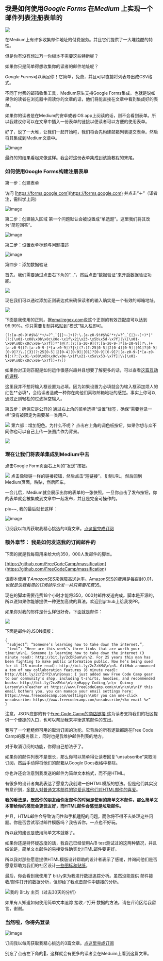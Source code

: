 ## 我是如何使用*Google Forms* 在*Medium* 上实现一个邮件列表注册表单的

![](https://cdn-images-1.medium.com/max/2000/1*IOZC9nmYpJCaendKkOWHVw.jpeg)

在Medium上有许多收集邮件地址的付费服务。并且它们提供了一大堆炫酷的特性。

但是你有没有想过万一你根本不需要这些特新呢？

如果你只是简单得想收集你的读者的邮件地址呢？

*Google Forms*可以满足你！它简单，免费，并且可以直接将列表导出成CSV格式。

不同于付费的邮箱收集工具，Medium原生支持Google Forms集成。也就是说如果你的读者在浏览器中阅读你的文章的话，他们将能直接在文章中看到集成好的表单。

如果你的读者是在Medium的安卓或者iOS app上阅读的话，则不会看到表单。所以我建议你可以在文章中插入一份表单的链接以便读者可以方便的使用表单。


好了，说了一大堆，让我们一起开始吧，我们将会先构建邮箱列表提交表单。然后将其集成到Medium文章中。

![image](https://cdn-images-1.medium.com/max/1600/1*PcMQNWqTGIUv2TFdqyRVTg.png)

最终的的结果看起来像这样。我会将这份表单集成到该篇教程的末尾。

### 如何使用Google Forms构建注册表单

第一步：创建表单

访问 [https://forms.google.com](https://forms.google.com) 并点击“＋”（译者注，需科学上网）

![image](https://cdn-images-1.medium.com/max/1600/1*6ZL4XkJt5QoRKU3F0I-5Lg.png)

第二步：创建输入区域
第一个问题默认会被设置成“单选题”。这里我们将其改为“简短回答”。

![image](https://cdn-images-1.medium.com/max/1600/1*ndjGUXZvZZMBIsqBn6L9Pw.png)

第三步：设置表单标题与问题描述

![image](https://cdn-images-1.medium.com/max/1600/1*u44PEr7Jqb5q_Kapp4F84A.png)

第四步：添加数据验证

首先，我们需要通过点击右下角的“...”，然后点击“数据验证”来开启数据验证功能。

![](https://cdn-images-1.medium.com/max/1600/1*Up1MrB8tT9N3-m1KCgtixg.png)

现在我们可以通过添加正则表达式来确保读者的输入确实是一个有效的邮箱地址。

![](https://cdn-images-1.medium.com/max/1600/1*mb0zOL0yqpTcePq8YB9sGw.png)

下面是我使用的正则。据[emailregex.com](emailregex.com)说这个正则的有效匹配度可以达到99.99%。你只需要复制并粘贴到“模式”输入栏即可。

```
(?:[a-z0-9!#$%&'*+/=?^_`{|}~-]+(?:\.[a-z0-9!#$%&'*+/=?^_`{|}~-]+)*|"(?:[\x01-\x08\x0b\x0c\x0e-\x1f\x21\x23-\x5b\x5d-\x7f]|\\[\x01-\x09\x0b\x0c\x0e-\x7f])*")@(?:(?:[a-z0-9](?:[a-z0-9-]*[a-z0-9])?\.)+[a-z0-9](?:[a-z0-9-]*[a-z0-9])?|\[(?:(?:25[0-5]|2[0-4][0-9]|[01]?[0-9][0-9]?)\.){3}(?:25[0-5]|2[0-4][0-9]|[01]?[0-9][0-9]?|[a-z0-9-]*[a-z0-9]:(?:[\x01-\x08\x0b\x0c\x0e-\x1f\x21-\x5a\x53-\x7f]|\\[\x01-\x09\x0b\x0c\x0e-\x7f])+)\])
```
如果你对正则匹配是如何运作很感兴趣并且想要了解更多的话，可以查看[这篇互动的课程](https://www.freecodecamp.com/challenges/sift-through-text-with-regular-expressions).

这里我并不想将输入框设置为必填。因为如果设置为必填就会为输入框添加烦人的红色*\*必填*，会给读者造成一种你在向他们索取邮箱地址的感觉。事实上你可以通过正则轻松的过滤掉空输入。

第五步：确保它是公开的
通过右上角的菜单选择“设置”标签，确保“需要登录一栏”没有被限定为需要某一类用户。

![](https://cdn-images-1.medium.com/max/1600/1*cU2S2VW-sJ4xwm0jXR1H4A.png)
第六部：增加配色。为什么不呢？
点击右上角的调色板按钮。如果你想与众不同你也可以自己上传一张图片作为背景。

![](https://cdn-images-1.medium.com/max/1600/1*eXJeXb09Wyjav3WIERqVQw.png)
### 现在让我们将表单集成到Medium中去
点击Google Form页面右上角的“发送”按钮。

![](https://cdn-images-1.medium.com/max/1600/1*-OgJrreJbNZFuLUSlb5wxw.png)
点击像锁链一样的链接按钮，然后点击“短链接”。复制URL，然后回到Medium页面，粘贴，然后回车。

一会儿后，Medium就会展示出你的表单的一张快照。一旦你点击了发布按钮，你的表单就会被集成到文章中一起发布，并且是完全可操作的。

piu~~, 我的最后就长这样：

![image](https://cdn-images-1.medium.com/max/1600/1*PcMQNWqTGIUv2TFdqyRVTg.png)

订阅我以每周获取我精心挑选的3篇文章。[点这里完成订阅]()

### 额外章节： 我是如何发送我的订阅邮件的
下面的就是我每周用来给大约350，000人发邮件的脚本。

[https://github.com/FreeCodeCamp/massification](https://github.com/FreeCodeCamp/massification)

该脚本使用了*AmazonSES*来保障高送达率。AmazonSES的费用是每百封$0.01，也就是说我每周的订阅邮件分发一共只需要花费$35。

现在的脚本需要花费18个小时才能将350，000封邮件发送完成。脚本是开源的，所以说如果你能够提供一种更加高效的算法，欢迎到github上给我发PR。

如果你对我的邮件是什么样很好奇，下面就是邮件：

![](https://cdn-images-1.medium.com/max/2000/1*OTtgoPkQ7Z8zfhrD2WS3PQ.png)

下面是邮件的JSON模版：

```
{
 “subject”: “Someone’s learning how to take down the internet.”,
 “text”: “Here are this week’s three links that are worth your time:\n\n1. Someone is learning how to take down the internet (3 minute read): http://bit.ly/2cbR5um\n\n2. For 25 years this man has been fighting to make public information public. Now he’s being sued for it (25 minute read): http://bit.ly/2cZzkM4\n\n3. GitHub announced a ton of new collaboration features (6 minute read): http://bit.ly/2cfZrPZ\n\nBonus: I just added new Free Code Camp gear to our community’s shop, including t-shirts, hoodies, and recommended books: http://bit.ly/2cz8Wai\n\n\nHappy Coding,\n\n- Quincy Larson\n\nTeacher at https://www.FreeCodeCamp.com\n\n\n\n\n\nIf this email bothers you, you can manage your email settings here: https://www.freecodecamp.com/settings\n\nOr you can one-click unsubscribe: https://www.freecodecamp.com/unsubscribe/<%= email %>”
}
```

注意，JSON底部的有个[Free Code Camp的商店链接](https://www.freecodecamp.com/shop),这为读者支持我们的社区提供一个便捷的入口，也可以帮助我来平衡这笔邮件的支出。

我写了一个粗糙但可用的取消订阅的功能。它背后的所有逻辑都跑在Free Code Camp的服务器上，同时也是我维护邮件列表的地方。

对于取消订阅的功能，你得自己想法子了。

如果你的邮件列表不是很长，那么你可以简单得让读者回复“unsubscribe”来取消订阅，然后手动得将他们的邮箱从Google Docs表格中移除。

你也许还会注意到我发送的邮件为简单文本格式，而不是HTML。

有很多的设计者向我表达了愿意为我创建一份HTML模版的想法。但是他们其实没有意识到，[多数人对普通文本邮件的钟爱远胜他们对HTML邮件的喜爱](http://blog.hubspot.com/marketing/plain-text-vs-html-emails-data)。

**我的看法是，既然你的朋友给你发邮件的时候是使用的简单文本邮件，那么简单文本带给你的感觉会更佳友好，而HTML邮件会感觉是垃圾邮件。**

并且，HTML邮件会导致访问性和手机适配的问题，而你将不得不去处理这些问题。你是否尝试写过邮件模版吗？我告诉你，一点也不好玩。

所以我的建议是使用简单文本就够了。

如果你还是持怀疑态度的话，我自己已经使用A/B test测试过的这两种情况，并且结论是，简单文本邮件的易接受性确实比HTML邮件要更好。

所以我对那些愿意提供HTML模版设计帮助的设计者表示了感谢，并询问他们是否愿意帮助为我们的社区设计[一些图标和贴纸](https://github.com/FreeCodeCamp/assets)。

最后，你会看到我使用了 bit.ly来为我进行数据追踪分析。虽然没能提供 邮件接收/邮件打开的数据分析，但却给了我点击邮件中链接的分析。

![我的 Bit.ly 主页（过去30天的分析）](https://cdn-images-1.medium.com/max/2000/1*GViH8Q_eXU5Af-Lst6mhAg.png)

如果有人知道如何使用简单文本追踪 接收／打开 数据的方法，请在评论区给我留言，谢谢。

###  当然啦，你得先登录

![image](https://cdn-images-1.medium.com/max/1600/1*PcMQNWqTGIUv2TFdqyRVTg.png)

订阅我以每周获取我精心挑选的3篇文章。[点这里完成订阅]()

别忘了点击左下角的💚，这样就会有更多的读者会在Meduim上看到这篇文章。